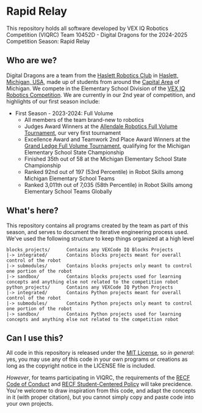 # Rapid Relay

This repository holds all software developed by VEX IQ Robotics Competition (VIQRC) Team 10452D - Digital Dragons for the 2024-2025 Competition Season: Rapid Relay

## Who are we?

Digital Dragons are a team from the [Haslett Robotics Club](https://haslettrobotics.com/) in [Haslett, Michigan, USA](https://en.wikipedia.org/wiki/Haslett,_Michigan), made up of students from around the [Capital Area](https://en.wikipedia.org/wiki/Lansing%E2%80%93East_Lansing_metropolitan_area) of Michigan. We compete in the Elementary School Division of the [VEX IQ Robotics Competition](https://www.vexrobotics.com/iq/competition/viqc-current-game). We are currently in our 2nd year of competition, and highlights of our first season include:

- First Season - 2023-2024: Full Volume
  - All members of the team brand-new to robotics
  - Judges Award Winners at the [Allendale Robotics Full Volume Tournament](https://www.robotevents.com/robot-competitions/vex-iq-competition/RE-VIQRC-23-2982.html#general-info), our very first tournament
  - Excellence Award and Teamwork 2nd Place Award Winners at the [Grand Ledge Full Volume Tournament](https://www.robotevents.com/robot-competitions/vex-iq-competition/RE-VIQRC-23-4056.html#general-info), qualifying for the Michigan Elementary School State Championship
  - Finished 35th out of 58 at the Michigan Elementary School State Championship
  - Ranked 92nd out of 197 (53rd Percentile) in Robot Skills among Michigan Elementary School Teams
  - Ranked 3,011th out of 7,035 (58th Percentile) in Robot Skills among Elementary School Teams Globally

## What's here?

This repository contains all programs created by the team as part of this season, and serves to document the iterative engineering process used. We've used the following structure to keep things organized at a high level

```
blocks_projects/      Contains any VEXCode IQ Blocks Projects
|-> integrated/       Contains blocks projects meant for overall control of the robot
|-> submodules/       Contains blocks projects only meant to control one portion of the robot
|-> sandbox/          Contains blocks projects used for learning concepts and anything else not related to the competition robot
python_projects/      Contains any VEXCode IQ Python Projects
|-> integrated/       Contains Python projects meant for overall control of the robot
|-> submodules/       Contains Python projects only meant to control one portion of the robot
|-> sandbox/          Contains Python projects used for learning concepts and anything else not related to the competition robot
```

## Can I use this?

All code in this repository is released under the [MIT License](LICENSE), so *in general*: yes, you may use any of this code in your own programs or creations as long as the copyright notice in the LICENSE file is included.

*However*, for teams participating in VIQRC, the requirements of the [RECF Code of Conduct](https://viqc-kb.recf.org/hc/en-us/articles/9778593540247-Code-of-Conduct) and [RECF Student-Centered Policy](https://viqc-kb.recf.org/hc/en-us/articles/9778591033879-Student-Centered-Policy) will take precidence. You're welcome to draw inspiration from this code, and adapt the concepts in it (with proper citation), but you cannot simply copy and paste code into your own projects.

